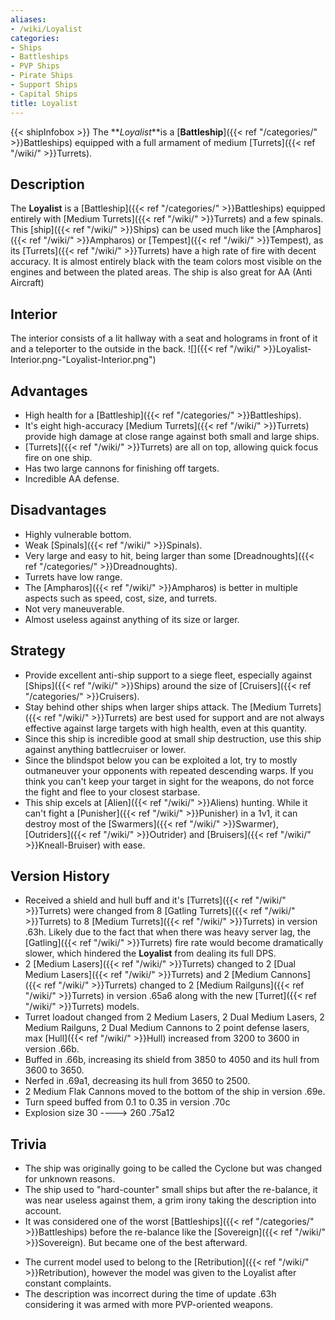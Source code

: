 ```yaml
---
aliases:
- /wiki/Loyalist
categories:
- Ships
- Battleships
- PVP Ships
- Pirate Ships
- Support Ships
- Capital Ships
title: Loyalist
---
```


{{< shipInfobox >}} The **_Loyalist_**is a [**Battleship**]({{< ref "/categories/" >}}Battleships) equipped with a full armament of medium [Turrets]({{< ref "/wiki/" >}}Turrets).

## Description

The **Loyalist** is a [Battleship]({{< ref "/categories/" >}}Battleships) equipped entirely with [Medium Turrets]({{< ref "/wiki/" >}}Turrets) and a few spinals. This [ship]({{< ref "/wiki/" >}}Ships) can be used much like the [Ampharos]({{< ref "/wiki/" >}}Ampharos) or [Tempest]({{< ref "/wiki/" >}}Tempest), as its [Turrets]({{< ref "/wiki/" >}}Turrets) have a high rate of fire with decent accuracy. It is almost entirely black with the team colors most visible on the engines and between the plated areas. The ship is also great for AA (Anti Aircraft)

## Interior

The interior consists of a lit hallway with a seat and holograms in front of it and a teleporter to the outside in the back. ![]({{< ref "/wiki/" >}}Loyalist-Interior.png-"Loyalist-Interior.png")

## Advantages

- High health for a [Battleship]({{< ref "/categories/" >}}Battleships).
- It's eight high-accuracy [Medium Turrets]({{< ref "/wiki/" >}}Turrets) provide high damage at close range against both small and large ships.
- [Turrets]({{< ref "/wiki/" >}}Turrets) are all on top, allowing quick focus fire on one ship.
- Has two large cannons for finishing off targets.
- Incredible AA defense.

## Disadvantages

- Highly vulnerable bottom.
- Weak [Spinals]({{< ref "/wiki/" >}}Spinals).
- Very large and easy to hit, being larger than some [Dreadnoughts]({{< ref "/categories/" >}}Dreadnoughts).
- Turrets have low range.
- The [Ampharos]({{< ref "/wiki/" >}}Ampharos) is better in multiple aspects such as speed, cost, size, and turrets.
- Not very maneuverable.
- Almost useless against anything of its size or larger.

## Strategy

- Provide excellent anti-ship support to a siege fleet, especially against [Ships]({{< ref "/wiki/" >}}Ships) around the size of [Cruisers]({{< ref "/categories/" >}}Cruisers).
- Stay behind other ships when larger ships attack. The [Medium Turrets]({{< ref "/wiki/" >}}Turrets) are best used for support and are not always effective against large targets with high health, even at this quantity.
- Since this ship is incredible good at small ship destruction, use this ship against anything battlecruiser or lower.
- Since the blindspot below you can be exploited a lot, try to mostly outmaneuver your opponents with repeated descending warps. If you think you can't keep your target in sight for the weapons, do not force the fight and flee to your closest starbase.
- This ship excels at [Alien]({{< ref "/wiki/" >}}Aliens) hunting. While it can't fight a [Punisher]({{< ref "/wiki/" >}}Punisher) in a 1v1, it can destroy most of the [Swarmers]({{< ref "/wiki/" >}}Swarmer), [Outriders]({{< ref "/wiki/" >}}Outrider) and [Bruisers]({{< ref "/wiki/" >}}Kneall-Bruiser) with ease.

## Version History 

- Received a shield and hull buff and it's [Turrets]({{< ref "/wiki/" >}}Turrets) were changed from 8 [Gatling Turrets]({{< ref "/wiki/" >}}Turrets) to 8 [Medium Turrets]({{< ref "/wiki/" >}}Turrets) in version .63h. Likely due to the fact that when there was heavy server lag, the [Gatling]({{< ref "/wiki/" >}}Turrets) fire rate would become dramatically slower, which hindered the **Loyalist** from dealing its full DPS.
- 2 [Medium Lasers]({{< ref "/wiki/" >}}Turrets) changed to 2 [Dual Medium Lasers]({{< ref "/wiki/" >}}Turrets) and 2 [Medium Cannons]({{< ref "/wiki/" >}}Turrets) changed to 2 [Medium Railguns]({{< ref "/wiki/" >}}Turrets) in version .65a6 along with the new [Turret]({{< ref "/wiki/" >}}Turrets) models.
- Turret loadout changed from 2 Medium Lasers, 2 Dual Medium Lasers, 2 Medium Railguns, 2 Dual Medium Cannons to 2 point defense lasers, max [Hull]({{< ref "/wiki/" >}}Hull) increased from 3200 to 3600 in version .66b.
- Buffed in .66b, increasing its shield from 3850 to 4050 and its hull from 3600 to 3650.
- Nerfed in .69a1, decreasing its hull from 3650 to 2500.
- 2 Medium Flak Cannons moved to the bottom of the ship in version .69e.
- Turn speed buffed from 0.1 to 0.35 in version .70c
- Explosion size 30 ----> 260 .75a12

## Trivia

- The ship was originally going to be called the Cyclone but was changed for unknown reasons.
- The ship used to "hard-counter" small ships but after the re-balance, it was near useless against them, a grim irony taking the description into account.
- It was considered one of the worst [Battleships]({{< ref "/categories/" >}}Battleships) before the re-balance like the [Sovereign]({{< ref "/wiki/" >}}Sovereign). But became one of the best afterward.

<!-- -->

- The current model used to belong to the [Retribution]({{< ref "/wiki/" >}}Retribution), however the model was given to the Loyalist after constant complaints.
- The description was incorrect during the time of update .63h considering it was armed with more PVP-oriented weapons.